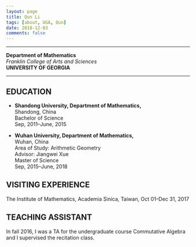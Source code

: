 ```yaml
---
layout: page
title: Qun Li
tags: [about, UGA, Qun]
date: 2018-12-03
comments: false
---
```


***
**Department of Mathematics**  
_Franklin College of Arts and Sciences_  
**UNIVERSITY OF GEORGIA**   
***

## EDUCATION
* __Shandong University, Department of Mathematics,__  
Shandong, China  
Bachelor of Science  
Sep, 2011–June, 2015

* __Wuhan University, Department of Mathematics,__  
Wuhan, China  
Area of Study: Arithmetic Geometry  
Advisor: Jiangwei Xue  
Master of Science  
Sep, 2015–June, 2018


## VISITING EXPERIENCE
The Institute of Mathematics, Academia Sinica, Taiwan, Oct 01–Dec 31, 2017


## TEACHING ASSISTANT
In fall 2016, I was a TA for the undergraduate course Commutative Algebra and I supervised the recitation class.
